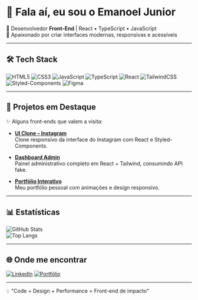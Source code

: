 # 👋 Fala aí, eu sou o Emanoel Junior  

🎨 Desenvolvedor **Front-End** | React • TypeScript • JavaScript  
🚀 Apaixonado por criar interfaces modernas, responsivas e acessíveis  

---

## 🛠️ Tech Stack
![HTML5](https://img.shields.io/badge/HTML5-E34F26?style=for-the-badge&logo=html5&logoColor=white)
![CSS3](https://img.shields.io/badge/CSS3-1572B6?style=for-the-badge&logo=css3&logoColor=white)
![JavaScript](https://img.shields.io/badge/JavaScript-F7DF1E?style=for-the-badge&logo=javascript&logoColor=black)
![TypeScript](https://img.shields.io/badge/TypeScript-007ACC?style=for-the-badge&logo=typescript&logoColor=white)
![React](https://img.shields.io/badge/React-20232A?style=for-the-badge&logo=react&logoColor=61DAFB)
![TailwindCSS](https://img.shields.io/badge/TailwindCSS-06B6D4?style=for-the-badge&logo=tailwindcss&logoColor=white)
![Styled-Components](https://img.shields.io/badge/styled--components-DB7093?style=for-the-badge&logo=styled-components&logoColor=white)
![Figma](https://img.shields.io/badge/Figma-F24E1E?style=for-the-badge&logo=figma&logoColor=white)

---

## 📌 Projetos em Destaque
✨ Alguns front-ends que valem a visita:

- [**UI Clone – Instagram**](link_repo)  
  Clone responsivo da interface do Instagram com React e Styled-Components.  

- [**Dashboard Admin**](link_repo)  
  Painel administrativo completo em React + Tailwind, consumindo API fake.  

- [**Portfólio Interativo**](link_repo)  
  Meu portfólio pessoal com animações e design responsivo.  

---

## 📊 Estatísticas
![GitHub Stats](https://github-readme-stats.vercel.app/api?username=emanoeljunior21&show_icons=true&theme=radical)  
![Top Langs](https://github-readme-stats.vercel.app/api/top-langs/?username=emanoeljunior21&layout=compact&theme=radical)

---

## 🌐 Onde me encontrar
[![LinkedIn](https://img.shields.io/badge/LinkedIn-0A66C2?style=for-the-badge&logo=linkedin&logoColor=white)](https://linkedin.com/in/seu-link)
[![Portfólio](https://img.shields.io/badge/Portfólio-000000?style=for-the-badge&logo=react&logoColor=white)](https://seu-site.com)

---
💡 "Code + Design + Performance = Front-end de impacto"
